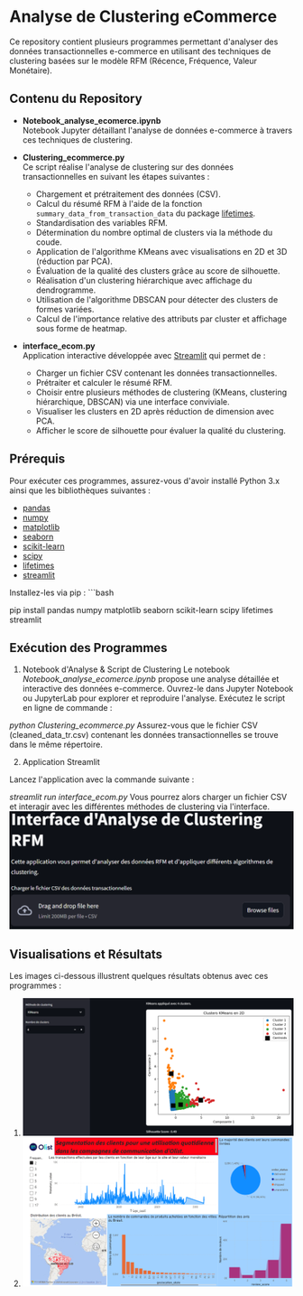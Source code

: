 # Analyse de Clustering eCommerce

Ce repository contient plusieurs programmes permettant d'analyser des données transactionnelles e-commerce en utilisant des techniques de clustering basées sur le modèle RFM (Récence, Fréquence, Valeur Monétaire).

## Contenu du Repository

- **Notebook_analyse_ecomerce.ipynb**  
  Notebook Jupyter détaillant l'analyse de données e-commerce à travers ces techniques de clustering. 
  
- **Clustering_ecommerce.py**  
  Ce script réalise l'analyse de clustering sur des données transactionnelles en suivant les étapes suivantes :
  - Chargement et prétraitement des données (CSV).
  - Calcul du résumé RFM à l'aide de la fonction `summary_data_from_transaction_data` du package [lifetimes](https://lifetimes.readthedocs.io/en/latest/).
  - Standardisation des variables RFM.
  - Détermination du nombre optimal de clusters via la méthode du coude.
  - Application de l'algorithme KMeans avec visualisations en 2D et 3D (réduction par PCA).
  - Évaluation de la qualité des clusters grâce au score de silhouette.
  - Réalisation d'un clustering hiérarchique avec affichage du dendrogramme.
  - Utilisation de l'algorithme DBSCAN pour détecter des clusters de formes variées.
  - Calcul de l'importance relative des attributs par cluster et affichage sous forme de heatmap.

- **interface_ecom.py**  
  Application interactive développée avec [Streamlit](https://streamlit.io/) qui permet de :
  - Charger un fichier CSV contenant les données transactionnelles.
  - Prétraiter et calculer le résumé RFM.
  - Choisir entre plusieurs méthodes de clustering (KMeans, clustering hiérarchique, DBSCAN) via une interface conviviale.
  - Visualiser les clusters en 2D après réduction de dimension avec PCA.
  - Afficher le score de silhouette pour évaluer la qualité du clustering.


## Prérequis

Pour exécuter ces programmes, assurez-vous d'avoir installé Python 3.x ainsi que les bibliothèques suivantes :

- [pandas](https://pandas.pydata.org/)
- [numpy](https://numpy.org/)
- [matplotlib](https://matplotlib.org/)
- [seaborn](https://seaborn.pydata.org/)
- [scikit-learn](https://scikit-learn.org/stable/)
- [scipy](https://www.scipy.org/)
- [lifetimes](https://lifetimes.readthedocs.io/en/latest/)
- [streamlit](https://streamlit.io/)

Installez-les via pip : ```bash

pip install pandas numpy matplotlib seaborn scikit-learn scipy lifetimes streamlit

## Exécution des Programmes
 
1. Notebook d'Analyse & Script de Clustering
Le notebook *Notebook_analyse_ecomerce.ipynb* propose une analyse détaillée et interactive des données e-commerce. Ouvrez-le dans Jupyter Notebook ou JupyterLab pour explorer et reproduire l'analyse.
Exécutez le script en ligne de commande :

*python Clustering_ecommerce.py*
Assurez-vous que le fichier CSV (cleaned_data_tr.csv) contenant les données transactionnelles se trouve dans le même répertoire.

2. Application Streamlit
   
Lancez l'application avec la commande suivante :

*streamlit run interface_ecom.py*
Vous pourrez alors charger un fichier CSV et interagir avec les différentes méthodes de clustering via l'interface.
![Application Overview](assets/interface_eco.png)


## Visualisations et Résultats
Les images ci-dessous illustrent quelques résultats obtenus avec ces programmes :
1. ![Visualisation des Clusters KMeans](assets/kmeans.png)
2. ![Olist PowerBI Campagne Communication](assets/Olist_powerBI_Campagne_communication.png)



